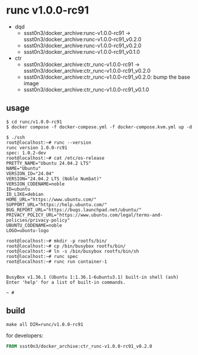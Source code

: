 # runc v1.0.0-rc91

* dqd
    * ssst0n3/docker_archive:runc-v1.0.0-rc91 -> ssst0n3/docker_archive:runc-v1.0.0-rc91_v0.2.0
    * ssst0n3/docker_archive:runc-v1.0.0-rc91_v0.2.0
    * ssst0n3/docker_archive:runc-v1.0.0-rc91_v0.1.0
* ctr
    * ssst0n3/docker_archive:ctr_runc-v1.0.0-rc91 -> ssst0n3/docker_archive:ctr_runc-v1.0.0-rc91_v0.2.0
    * ssst0n3/docker_archive:ctr_runc-v1.0.0-rc91_v0.2.0: bump the base image
    * ssst0n3/docker_archive:ctr_runc-v1.0.0-rc91_v0.1.0

## usage

```shell
$ cd runc/v1.0.0-rc91
$ docker compose -f docker-compose.yml -f docker-compose.kvm.yml up -d
```

```shell
$ ./ssh
root@localhost:~# runc --version
runc version 1.0.0-rc91
spec: 1.0.2-dev
root@localhost:~# cat /etc/os-release 
PRETTY_NAME="Ubuntu 24.04.2 LTS"
NAME="Ubuntu"
VERSION_ID="24.04"
VERSION="24.04.2 LTS (Noble Numbat)"
VERSION_CODENAME=noble
ID=ubuntu
ID_LIKE=debian
HOME_URL="https://www.ubuntu.com/"
SUPPORT_URL="https://help.ubuntu.com/"
BUG_REPORT_URL="https://bugs.launchpad.net/ubuntu/"
PRIVACY_POLICY_URL="https://www.ubuntu.com/legal/terms-and-policies/privacy-policy"
UBUNTU_CODENAME=noble
LOGO=ubuntu-logo
```

```shell
root@localhost:~# mkdir -p rootfs/bin/
root@localhost:~# cp /bin/busybox rootfs/bin/
root@localhost:~# ln -s /bin/busybox rootfs/bin/sh
root@localhost:~# runc spec
root@localhost:~# runc run container-1


BusyBox v1.36.1 (Ubuntu 1:1.36.1-6ubuntu3.1) built-in shell (ash)
Enter 'help' for a list of built-in commands.

~ # 
```

## build

```shell
make all DIR=runc/v1.0.0-rc91
```

for developers:

```dockerfile
FROM ssst0n3/docker_archive:ctr_runc-v1.0.0-rc91_v0.2.0
```
